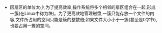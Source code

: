 - 因扇区的单位太小,为了提高效率,操作系统将多个相邻的扇区组合在一起,形成一簇(在Linux中称为块)。为了更高效地管理磁盘,一簇只能存放一个文件的内容,文件所占用的空间只能是簇的整数倍;如果文件大小小于一簇(甚至是0字节),也要占用一簇的空间。